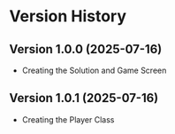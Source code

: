 # Version History

## Version 1.0.0 (2025-07-16)  
- Creating the Solution and Game Screen

## Version 1.0.1 (2025-07-16)  
- Creating the Player Class